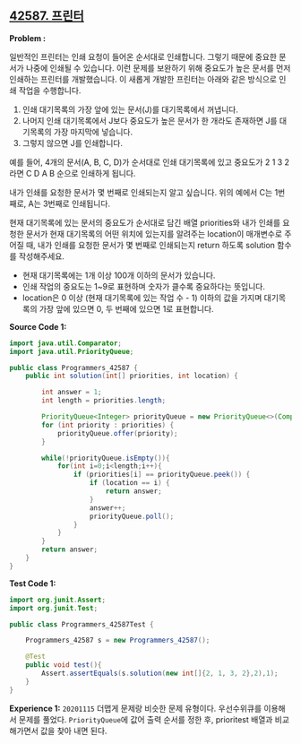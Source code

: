 
## [42587. 프린터](https://programmers.co.kr/learn/courses/30/lessons/42587)

**Problem :**

일반적인 프린터는 인쇄 요청이 들어온 순서대로 인쇄합니다. 그렇기 때문에 중요한 문서가 나중에 인쇄될 수 있습니다. 이런 문제를 보완하기 위해 중요도가 높은 문서를 먼저 인쇄하는 프린터를 개발했습니다. 이 새롭게 개발한 프린터는 아래와 같은 방식으로 인쇄 작업을 수행합니다.

1. 인쇄 대기목록의 가장 앞에 있는 문서(J)를 대기목록에서 꺼냅니다.
2. 나머지 인쇄 대기목록에서 J보다 중요도가 높은 문서가 한 개라도 존재하면 J를 대기목록의 가장 마지막에 넣습니다.
3. 그렇지 않으면 J를 인쇄합니다.

예를 들어, 4개의 문서(A, B, C, D)가 순서대로 인쇄 대기목록에 있고 중요도가 2 1 3 2 라면 C D A B 순으로 인쇄하게 됩니다.

내가 인쇄를 요청한 문서가 몇 번째로 인쇄되는지 알고 싶습니다. 위의 예에서 C는 1번째로, A는 3번째로 인쇄됩니다.

현재 대기목록에 있는 문서의 중요도가 순서대로 담긴 배열 priorities와 내가 인쇄를 요청한 문서가 현재 대기목록의 어떤 위치에 있는지를 알려주는 location이 매개변수로 주어질 때, 내가 인쇄를 요청한 문서가 몇 번째로 인쇄되는지 return 하도록 solution 함수를 작성해주세요.

- 현재 대기목록에는 1개 이상 100개 이하의 문서가 있습니다.
- 인쇄 작업의 중요도는 1~9로 표현하며 숫자가 클수록 중요하다는 뜻입니다.
- location은 0 이상 (현재 대기목록에 있는 작업 수 - 1) 이하의 값을 가지며 대기목록의 가장 앞에 있으면 0, 두 번째에 있으면 1로 표현합니다.

**Source Code 1:**

```java
import java.util.Comparator;
import java.util.PriorityQueue;

public class Programmers_42587 {
    public int solution(int[] priorities, int location) {

        int answer = 1;
        int length = priorities.length;

        PriorityQueue<Integer> priorityQueue = new PriorityQueue<>(Comparator.reverseOrder());
        for (int priority : priorities) {
            priorityQueue.offer(priority);
        }

        while(!priorityQueue.isEmpty()){
            for(int i=0;i<length;i++){
                if (priorities[i] == priorityQueue.peek()) {
                    if (location == i) {
                        return answer;
                    }
                    answer++;
                    priorityQueue.poll();
                }
            }
        }
        return answer;
    }
}

```

**Test Code 1:**
```java
import org.junit.Assert;
import org.junit.Test;

public class Programmers_42587Test {

    Programmers_42587 s = new Programmers_42587();

    @Test
    public void test(){
        Assert.assertEquals(s.solution(new int[]{2, 1, 3, 2},2),1);
    }
}
```

**Experience 1:**
`20201115` 더맵게 문제랑 비슷한 문제 유형이다. 우선수위큐를 이용해서 문제를 풀었다. `PriorityQueue`에 값어 출력 순서를 정한 후, prioritest 배열과 비교해가면서 값을 찾아 내면 된다.